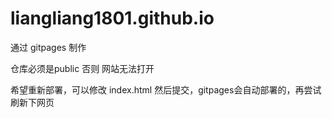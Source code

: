 # liangliang1801.github.io

通过 gitpages 制作

仓库必须是public 否则 网站无法打开

希望重新部署，可以修改 index.html 然后提交，gitpages会自动部署的，再尝试刷新下网页